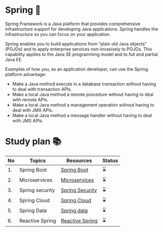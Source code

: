 # Spring :herb:

Spring Framework is a Java platform that provides comprehensive infrastructure support for developing Java applications. Spring handles the infrastructure so you can focus on your application.

Spring enables you to build applications from “plain old Java objects” (POJOs) and to apply enterprise services non-invasively to POJOs. This capability applies to the Java SE programming model and to full and partial Java EE.

Examples of how you, as an application developer, can use the Spring platform advantage:
 - Make a Java method execute in a database transaction without having to deal with transaction APIs.
 - Make a local Java method a remote procedure without having to deal with remote APIs.
 - Make a local Java method a management operation without having to deal with JMX APIs.
 - Make a local Java method a message handler without having to deal with JMS APIs.
 
 # Study plan :books:
 
|No|Topics|Resources|Status|
|--|-------------------------|---------|------|
|1.|Spring Boot|[Spring Boot](https://github.com/abbos0123/Spring/edit/main/README.md)|:hourglass:|
|2.|Microservices|[Microservices](https://github.com/abbos0123/Spring/edit/main/README.md)|:hourglass:|
|3.|Spring security|[Spring Security]()|:hourglass:|
|4.|Spring Cloud|[Spring Cloud]()|:hourglass:|
|5.|Spring Data|[Spring data]()|:hourglass:|
|6.|Reactive Spring|[Reactive Spring]()|:hourglass:|
